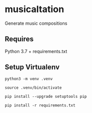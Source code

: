 # musicaltation
Generate music compositions

## Requires
  Python 3.7 + requirements.txt 

## Setup Virtualenv

`python3 -m venv .venv`

`source .venv/bin/activate`

`pip install --upgrade setuptools pip`

`pip install -r requirements.txt`